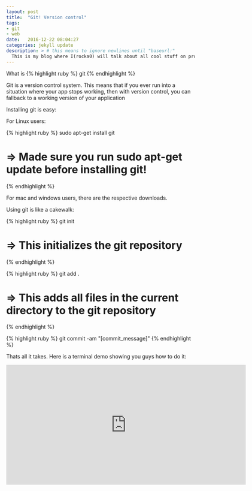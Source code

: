 ```yaml
---
layout: post
title:  "Git! Version control"
tags:
- git
- web
date:   2016-12-22 08:04:27
categories: jekyll update
description: > # this means to ignore newlines until "baseurl:"
  This is my blog where I(rocka0) will talk about all cool stuff on programming
---
```


What is {% highlight ruby %}
git
{% endhighlight %}

Git is a version control system. This means that if you ever run into a situation where your app stops working, then with version control, you can fallback to a working version of your application

Installing git is easy:

For Linux users:

{% highlight ruby %}
sudo apt-get install git
# => Made sure you run sudo apt-get update before installing git!
{% endhighlight %}

For mac and windows users, there are the respective downloads.

Using git is like a cakewalk:

{% highlight ruby %}
git init
# => This initializes the git repository
{% endhighlight %}


{% highlight ruby %}
git add .
# => This adds all files in the current directory to the git repository
{% endhighlight %}


{% highlight ruby %}
git commit -am "[commit_message]"
{% endhighlight %}

Thats all it takes. Here is a terminal demo showing you guys how to do it:

<iframe src="http://showterm.io/9f8c2ef9c3be7d2dd136a#fast" width="640" height="320" frameborder="0">  </iframe>
